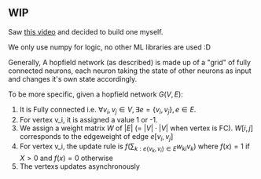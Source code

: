 ## WIP

Saw [this video](https://www.youtube.com/watch?v=piF6D6CQxUw) and decided to build one myself.

We only use numpy for logic, no other ML libraries are used :D

Generally, A hopfield network (as described) is made up of a "grid" of fully connected neurons, each neuron taking the state of other neurons as input and changes it's own state accordingly.

To be more specific, given a hopfield network $G(V,E)$:
1. It is Fully connected i.e. $\forall v_i, v_j \in V, \exists e = \{v_i, v_j\}, e \in E$.
2. For vertex v_i, it is assigned a value 1 or -1.
3. We assign a weight matrix $W$ of $|E|$ (= $|V| \cdot |V|$ when vertex is FC). $W[i,j]$ corresponds to the edgeweight of edge $e[v_i, v_j]$
4. For vertex v_i, the update rule is
$f(\sum_{k: e \{ v_k, v_i \} \in E}w_{ki} v_k)$ where $f(x) = 1$ if $X > 0$ and $f(x) = 0$ otherwise 
6. The vertexs updates asynchronously
